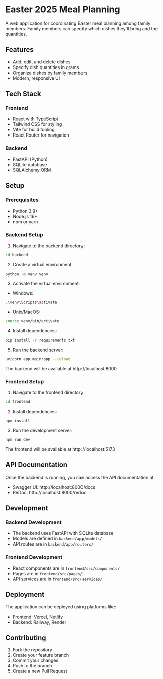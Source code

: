 # Easter 2025 Meal Planning

A web application for coordinating Easter meal planning among family members. Family members can specify which dishes they'll bring and the quantities.

## Features

- Add, edit, and delete dishes
- Specify dish quantities in grams
- Organize dishes by family members
- Modern, responsive UI

## Tech Stack

### Frontend
- React with TypeScript
- Tailwind CSS for styling
- Vite for build tooling
- React Router for navigation

### Backend
- FastAPI (Python)
- SQLite database
- SQLAlchemy ORM

## Setup

### Prerequisites
- Python 3.8+
- Node.js 16+
- npm or yarn

### Backend Setup

1. Navigate to the backend directory:
```bash
cd backend
```

2. Create a virtual environment:
```bash
python -m venv venv
```

3. Activate the virtual environment:
- Windows:
```bash
.\venv\Scripts\activate
```
- Unix/MacOS:
```bash
source venv/bin/activate
```

4. Install dependencies:
```bash
pip install -r requirements.txt
```

5. Run the backend server:
```bash
uvicorn app.main:app --reload
```

The backend will be available at http://localhost:8000

### Frontend Setup

1. Navigate to the frontend directory:
```bash
cd frontend
```

2. Install dependencies:
```bash
npm install
```

3. Run the development server:
```bash
npm run dev
```

The frontend will be available at http://localhost:5173

## API Documentation

Once the backend is running, you can access the API documentation at:
- Swagger UI: http://localhost:8000/docs
- ReDoc: http://localhost:8000/redoc

## Development

### Backend Development
- The backend uses FastAPI with SQLite database
- Models are defined in `backend/app/models/`
- API routes are in `backend/app/routers/`

### Frontend Development
- React components are in `frontend/src/components/`
- Pages are in `frontend/src/pages/`
- API services are in `frontend/src/services/`

## Deployment

The application can be deployed using platforms like:
- Frontend: Vercel, Netlify
- Backend: Railway, Render

## Contributing

1. Fork the repository
2. Create your feature branch
3. Commit your changes
4. Push to the branch
5. Create a new Pull Request 